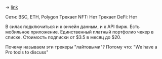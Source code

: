 -> [link](https://coinstats.app)

Сети: BSC, ETH, Polygon
Трекает NFT: Нет
Трекает DeFi: Нет

В силах подключиться и к ончейн данным, и к API бирж. Есть мобильное приложение. 
Единственный платный портфолио чекер в списке. Стоимость подписки от $3.5 в месяц до $20.

Почему называем эти трекеры "лайтовыми"? 
Потому что: "We have a Pro tools to discuss"